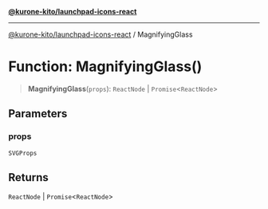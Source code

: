 [**@kurone-kito/launchpad-icons-react**](../README.md)

***

[@kurone-kito/launchpad-icons-react](../globals.md) / MagnifyingGlass

# Function: MagnifyingGlass()

> **MagnifyingGlass**(`props`): `ReactNode` \| `Promise`\<`ReactNode`\>

## Parameters

### props

`SVGProps`

## Returns

`ReactNode` \| `Promise`\<`ReactNode`\>

